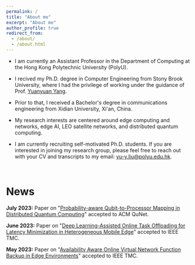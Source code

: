 ```yaml
---
permalink: /
title: "About me"
excerpt: "About me"
author_profile: true
redirect_from: 
  - /about/
  - /about.html
---
```


* I am currently an Assistant Professor in the Department of Computing at the Hong Kong Polytechnic University (PolyU).
  
* I recived my Ph.D. degree in Computer Engineering from Stony Brook University, where I had the privilege of working under the guidance of Prof. [Yuanyuan Yang](http://www.ece.sunysb.edu/~yang/).

* Prior to that, I received a Bachelor's degree in communications engineering from Xidian University, Xi'an, China.

* My research interests are centered around edge computing and networks, edge AI, LEO satellite networks, and distributed quantum computing.

*  I am currently recruiting self-motivated Ph.D. students. If you are interested in joining my research group, please feel free to reach out with your CV and transcripts to my email: yu-y.liu@polyu.edu.hk.

<br />


News
=====
**July 2023:** Paper on "[Probability-aware Qubit-to-Processor Mapping in Distributed Quantum Computing](https://doi.org/10.1145/3610251.3610554)" accepted to ACM QuNet.

**June 2023:** Paper on "[Deep Learning-Assisted Online Task Offloading for Latency Minimization in Heterogeneous Mobile Edge](https://doi.org/10.1109/TMC.2023.3285882)" accepted to IEEE TMC.

**May 2023:** Paper on "[Availability Aware Online Virtual Network Function Backup in Edge Environments](https://doi.org/10.1109/TMC.2023.3282156)" accepted to IEEE TMC.
